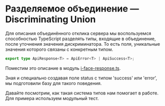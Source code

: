 # Разделяемое объединение — Discriminating Union

Для описания объединённого отклика сервера мы воспользуемся способностью TypeScript разделять типы, входящие в объединение, после уточнения значения дискриминатора. То есть поля, уникальные значения которого связаны с конкретным типом.

```ts
export type ApiResponse<T> = ApiError<T> | ApiSuccess<T>;
```

Поместим это описание в модуль [i-face-response.ts](https://codesandbox.io/s/step-3-demo-4-3-4i253?file=/src/i-face-response.ts).

Зная и специально создавая поле status с типом 'success' или 'error', мы подготовили базу для такого поведения.

Давайте посмотрим, как такая система типов нам помогает в работе. Для примера используем модульный тест.
